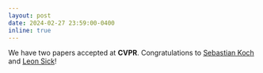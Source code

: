 ```yaml
---
layout: post
date: 2024-02-27 23:59:00-0400
inline: true
---
```


 We have two papers accepted at **CVPR**. Congratulations to [Sebastian Koch](https://kochsebastian.com/) and [Leon Sick](https://viscom.uni-ulm.de/members/leon-sick/)!